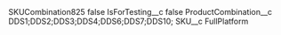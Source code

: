 <?xml version="1.0" encoding="UTF-8"?>
<CustomMetadata xmlns="http://soap.sforce.com/2006/04/metadata" xmlns:xsi="http://www.w3.org/2001/XMLSchema-instance" xmlns:xsd="http://www.w3.org/2001/XMLSchema">
    <label>SKUCombination825</label>
    <protected>false</protected>
    <values>
        <field>IsForTesting__c</field>
        <value xsi:type="xsd:boolean">false</value>
    </values>
    <values>
        <field>ProductCombination__c</field>
        <value xsi:type="xsd:string">DDS1;DDS2;DDS3;DDS4;DDS6;DDS7;DDS10;</value>
    </values>
    <values>
        <field>SKU__c</field>
        <value xsi:type="xsd:string">FullPlatform</value>
    </values>
</CustomMetadata>
